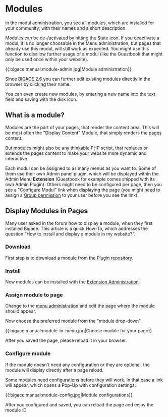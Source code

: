 # Modules

In the modul administration, you see all modules, which are installed for your community, with their names and a short description.

Modules can be de-/activated by hitting the State icon. If you deactivate a modul, it is no longer choosable in the Menu administration, but pages that already use this modul, will still work as expected. You might use this function to disallow further usage of a modul (like the Guestbook that might only be used once within your website).

{{:bigace:manual:module-admin.jpg|Module administration}}

Since [BIGACE 2.6](http://www.bigace.de/BIGACE-2.6.html) you can further edit existing modules directly in the browser by clicking their name.

You can even create new modules, by entering a new name into the text field and saving with the disk icon.

## What is a module?

Modules are the part of your pages, that render the content area. This will be most often the "Display Content" Module, that simply renders the pages content. 

But modules might also be any thinkable PHP script, that replaces or extends the pages content to make your website more dynamic and interactive.

Each modul can be assigned to as many menus as you want to. Some of them use their own Admin panel plugin, which will be displayed within the Admin Menu **Extension** (Guestbook for example comes shipped with its own Admin Plugin).
Others might need to be configured per page, then you see a "Configure Modul" link when displaying the page (you might need to assign a [Group permission](bigace/manual/grouppermission) to your user before you see the link).

## Display Modules in Pages

Many user asked in the forum how to display a module, when they first installed Bigace. This article is a quick How-To, which addresses the question "How to install and display a module in my website?".

### Download

First step is to download a module from the [Plugin repository](http://www.bigace.de/plugins/).

### Install

New modules can be installed with the [Extension Administration](bigace/manual/updates).

### Assign module to page

Change to the [menu administration](bigace/manual/menuattributes) and edit the page where the module should appear.

Now choose the preferred module from the "module drop-down".

{{:bigace:manual:module-in-menu.jpg|Choose module for your page}}

After you saved the page, please reload it in your browser. 

### Configure module

If the module doesn't need any configuration or they are optional, the module will display directly after a page reload. 

Some modules need configurations before they will work. In that case a link will appear, which opens a Pop-Up with configuration settings:

{{:bigace:manual:module-config.jpg|Module configurations}}

After you configured and saved, you can reload the page and enjoy the module :D

